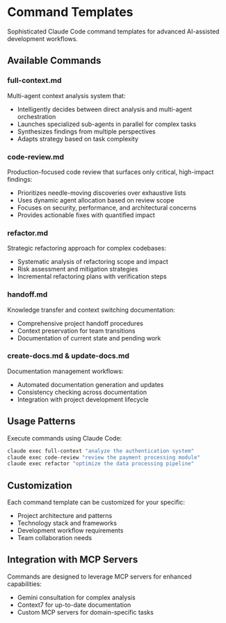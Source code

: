 # Command Templates

Sophisticated Claude Code command templates for advanced AI-assisted development workflows.

## Available Commands

### full-context.md
Multi-agent context analysis system that:
- Intelligently decides between direct analysis and multi-agent orchestration
- Launches specialized sub-agents in parallel for complex tasks
- Synthesizes findings from multiple perspectives
- Adapts strategy based on task complexity

### code-review.md
Production-focused code review that surfaces only critical, high-impact findings:
- Prioritizes needle-moving discoveries over exhaustive lists
- Uses dynamic agent allocation based on review scope
- Focuses on security, performance, and architectural concerns
- Provides actionable fixes with quantified impact

### refactor.md
Strategic refactoring approach for complex codebases:
- Systematic analysis of refactoring scope and impact
- Risk assessment and mitigation strategies
- Incremental refactoring plans with verification steps

### handoff.md
Knowledge transfer and context switching documentation:
- Comprehensive project handoff procedures
- Context preservation for team transitions
- Documentation of current state and pending work

### create-docs.md & update-docs.md
Documentation management workflows:
- Automated documentation generation and updates
- Consistency checking across documentation
- Integration with project development lifecycle

## Usage Patterns

Execute commands using Claude Code:
```bash
claude exec full-context "analyze the authentication system"
claude exec code-review "review the payment processing module"
claude exec refactor "optimize the data processing pipeline"
```

## Customization

Each command template can be customized for your specific:
- Project architecture and patterns
- Technology stack and frameworks
- Development workflow requirements
- Team collaboration needs

## Integration with MCP Servers

Commands are designed to leverage MCP servers for enhanced capabilities:
- Gemini consultation for complex analysis
- Context7 for up-to-date documentation
- Custom MCP servers for domain-specific tasks